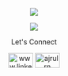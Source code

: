 <p align="center">
  <img src="https://github-readme-stats.vercel.app/api?username=ajrulrn&show_icons=true&count_private=true&hide_border=true" />
</p>
<p align="center">
  <img src="https://github-readme-stats.vercel.app/api/top-langs/?username=ajrulrn&layout=compact&langs_count=8&hide_border=true" />
</p>

<p align="center">Let's Connect</p>
<p align="center">
<a href="https://www.linkedin.com/in/ajrulrn/" target="_blank"><img align="center" src="https://raw.githubusercontent.com/rahuldkjain/github-profile-readme-generator/master/src/images/icons/Social/linked-in-alt.svg" alt="www.linkedin.com/in/ajrulrn" height="30" width="50" /></a>
<a href="https://instagram.com/ajrulrn" target="_blank"><img align="center" src="https://raw.githubusercontent.com/rahuldkjain/github-profile-readme-generator/master/src/images/icons/Social/instagram.svg" alt="ajrulrn" height="30" width="50" /></a>
</p>